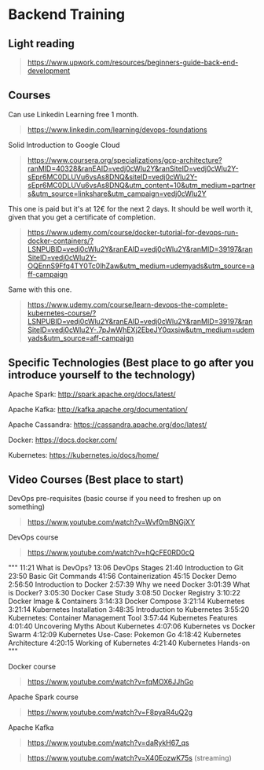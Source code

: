 # Backend Training

## Light reading

> https://www.upwork.com/resources/beginners-guide-back-end-development

## Courses

Can use Linkedin Learning free 1 month.

> https://www.linkedin.com/learning/devops-foundations

Solid Introduction to Google Cloud

> https://www.coursera.org/specializations/gcp-architecture?ranMID=40328&ranEAID=vedj0cWlu2Y&ranSiteID=vedj0cWlu2Y-sEpr6MC0DLUVu6vsAs8DNQ&siteID=vedj0cWlu2Y-sEpr6MC0DLUVu6vsAs8DNQ&utm_content=10&utm_medium=partners&utm_source=linkshare&utm_campaign=vedj0cWlu2Y

This one is paid but it's at 12€ for the next 2 days. It should be well worth it, given that you get a certificate of completion. 

> https://www.udemy.com/course/docker-tutorial-for-devops-run-docker-containers/?LSNPUBID=vedj0cWlu2Y&ranEAID=vedj0cWlu2Y&ranMID=39197&ranSiteID=vedj0cWlu2Y-OQEnnS9Ffq4TY0Tc0lhZaw&utm_medium=udemyads&utm_source=aff-campaign

Same with this one.

> https://www.udemy.com/course/learn-devops-the-complete-kubernetes-course/?LSNPUBID=vedj0cWlu2Y&ranEAID=vedj0cWlu2Y&ranMID=39197&ranSiteID=vedj0cWlu2Y-.7pJwWhEXj2EbeJY0qxsiw&utm_medium=udemyads&utm_source=aff-campaign

## Specific Technologies (Best place to go after you introduce yourself to the technology)

Apache Spark:             http://spark.apache.org/docs/latest/

Apache Kafka:             http://kafka.apache.org/documentation/

Apache Cassandra:         https://cassandra.apache.org/doc/latest/

Docker:                   https://docs.docker.com/

Kubernetes:               https://kubernetes.io/docs/home/

## Video Courses (Best place to start)

DevOps pre-requisites (basic course if you need to freshen up on something)

> https://www.youtube.com/watch?v=Wvf0mBNGjXY

DevOps course

> https://www.youtube.com/watch?v=hQcFE0RD0cQ

"""
11:21 What is DevOps?
13:06 DevOps Stages
21:40 Introduction to Git
23:50 Basic Git Commands
41:56 Containerization
45:15 Docker Demo
2:56:50 Introduction to Docker
    2:57:39 Why we need Docker
    3:01:39 What is Docker?
    3:05:30 Docker Case Study
    3:08:50 Docker Registry
    3:10:22 Docker Image & Containers
    3:14:33 Docker Compose
3:21:14 Kubernetes
    3:21:14 Kubernetes Installation
3:48:35 Introduction to Kubernetes
    3:55:20 Kubernetes: Container Management Tool
    3:57:44 Kubernetes Features
    4:01:40 Uncovering Myths About Kubernetes
    4:07:06 Kubernetes vs Docker Swarm
    4:12:09 Kubernetes Use-Case: Pokemon Go
    4:18:42 Kubernetes Architecture
    4:20:15 Working of Kubernetes
    4:21:40 Kubernetes Hands-on
"""

Docker course

> https://www.youtube.com/watch?v=fqMOX6JJhGo

Apache Spark course

> https://www.youtube.com/watch?v=F8pyaR4uQ2g

Apache Kafka

> https://www.youtube.com/watch?v=daRykH67_qs

> https://www.youtube.com/watch?v=X40EozwK75s (streaming)
